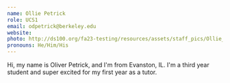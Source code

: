 ```yaml
---
name: Ollie Petrick
role: UCS1
email: odpetrick@berkeley.edu
website: 
photo: http://ds100.org/fa23-testing/resources/assets/staff_pics/Ollie_Petrick.png
pronouns: He/Him/His
---
```

Hi, my name is Oliver Petrick, and I'm from Evanston, IL. I'm a third year student and super excited for my first year as a tutor.
